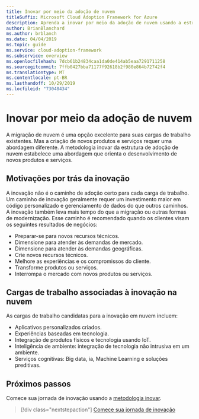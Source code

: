 ```yaml
---
title: Inovar por meio da adoção de nuvem
titleSuffix: Microsoft Cloud Adoption Framework for Azure
description: Aprenda a inovar por meio da adoção de nuvem usando a estrutura de adoção de nuvem.
author: BrianBlanchard
ms.author: brblanch
ms.date: 04/04/2019
ms.topic: guide
ms.service: cloud-adoption-framework
ms.subservice: overview
ms.openlocfilehash: 7dcb61b24834caa1da0de414ab5eaa7291711258
ms.sourcegitcommit: 7ffb0427bba71177f92618b2f980e864b72742f4
ms.translationtype: MT
ms.contentlocale: pt-BR
ms.lasthandoff: 10/29/2019
ms.locfileid: "73048434"
---
```

# <a name="innovate-through-cloud-adoption"></a>Inovar por meio da adoção de nuvem

A migração de nuvem é uma opção excelente para suas cargas de trabalho existentes. Mas a criação de novos produtos e serviços requer uma abordagem diferente. A metodologia inovar da estrutura de adoção de nuvem estabelece uma abordagem que orienta o desenvolvimento de novos produtos e serviços.

## <a name="motivations-behind-innovation"></a>Motivações por trás da inovação

A inovação não é o caminho de adoção certo para cada carga de trabalho. Um caminho de inovação geralmente requer um investimento maior em código personalizado e gerenciamento de dados do que outros caminhos. A inovação também leva mais tempo do que a migração ou outras formas de modernização. Esse caminho é recomendado quando os clientes visam os seguintes resultados de negócios:

- Preparar-se para novos recursos técnicos.
- Dimensione para atender às demandas de mercado.
- Dimensione para atender às demandas geográficas.
- Crie novos recursos técnicos.
- Melhore as experiências e os compromissos do cliente.
- Transforme produtos ou serviços.
- Interrompa o mercado com novos produtos ou serviços.

## <a name="workloads-associated-with-cloud-innovation"></a>Cargas de trabalho associadas à inovação na nuvem

As cargas de trabalho candidatas para a inovação em nuvem incluem:

- Aplicativos personalizados criados.
- Experiências baseadas em tecnologia.
- Integração de produtos físicos e tecnologia usando IoT.
- Inteligência de ambiente: integração de tecnologia não intrusiva em um ambiente.
- Serviços cognitivas: Big data, ia, Machine Learning e soluções preditivas.

## <a name="next-steps"></a>Próximos passos

Comece sua jornada de inovação usando a [metodologia inovar](../innovate/index.md).

> [!div class="nextstepaction"]
> [Comece sua jornada de inovação](../innovate/index.md)
